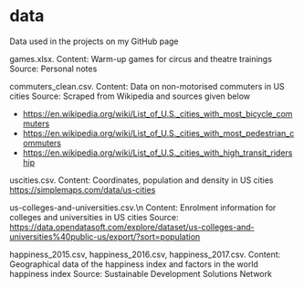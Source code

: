 # data
Data used in the projects on my GitHub page

games.xlsx.
Content: Warm-up games for circus and theatre trainings
Source: Personal notes

commuters_clean.csv.
Content: Data on non-motorised commuters in US cities
Source: Scraped from Wikipedia and sources given below
- https://en.wikipedia.org/wiki/List_of_U.S._cities_with_most_bicycle_commuters
- https://en.wikipedia.org/wiki/List_of_U.S._cities_with_most_pedestrian_commuters
- https://en.wikipedia.org/wiki/List_of_U.S._cities_with_high_transit_ridership

uscities.csv.
Content: Coordinates, population and density in US cities
https://simplemaps.com/data/us-cities

us-colleges-and-universities.csv.\n
Content: Enrolment information for colleges and universities in US cities
Source: https://data.opendatasoft.com/explore/dataset/us-colleges-and-universities%40public-us/export/?sort=population

happiness_2015.csv, happiness_2016.csv, happiness_2017.csv.
Content: Geographical data of the happiness index and factors in the world happiness index
Source: Sustainable Development Solutions Network